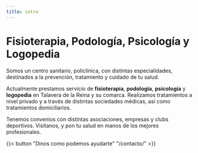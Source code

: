```yaml
---
title: intro
---
```


# Fisioterapia, Podología, Psicología y Logopedia

Somos un centro sanitario, policlínica, con distintas especialidades, destinados a la prevención, tratamiento y cuidado de tu salud.

Actualmente prestamos servicio de **fisioterapia**, **podología**, **psicología** y **logopedia** en Talavera de la Reina y su comarca. Realizamos tratamientos a nivel privado y a través de distintas sociedades médicas, así como tratamientos domiciliarios.

Tenemos convenios con distintas asociaciones, empresas y clubs deportivos. Visítanos, y pon tu salud en manos de los mejores profesionales.

{{< button "Dinos como podemos ayudarte" "/contacto/" >}}